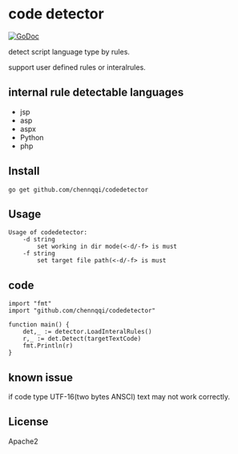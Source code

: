 code detector
=====
[![GoDoc](https://godoc.org/github.com/emirpasic/gods?status.svg)](https://godoc.org/github.com/chennqqi/codedetector/detector)

detect script language type by rules.

support user defined rules or interalrules.


## internal rule detectable languages
* jsp
* asp
* aspx
* Python
* php
## Install
```
go get github.com/chennqqi/codedetector
```

## Usage

	Usage of codedetector:
		-d string   
        	set working in dir mode(<-d/-f> is must   
		-f string  
        	set target file path(<-d/-f> is must   

## code

    import "fmt"
 	import "github.com/chennqqi/codedetector"

	function main() {
		det,_ := detector.LoadInteralRules()
		r,_ := det.Detect(targetTextCode)
        fmt.Println(r)
	}

## known issue
 
 if code type UTF-16(two bytes ANSCI) text may not work correctly.  

## License
Apache2